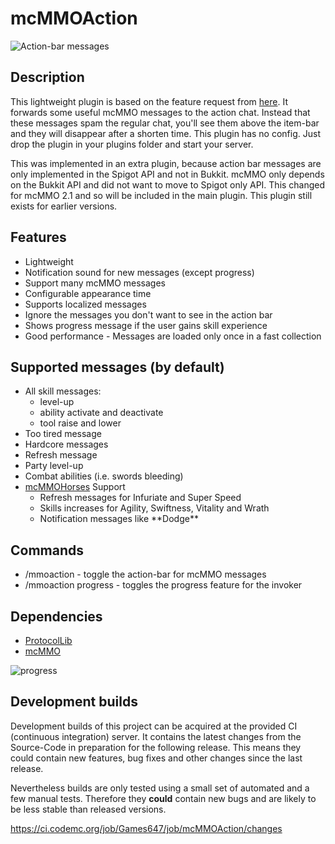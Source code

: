 # mcMMOAction

![Action-bar messages](https://i.imgur.com/QYvRTRA.png)

## Description

This lightweight plugin is based on the feature request from [here](https://github.com/mcMMO-Dev/mcMMO/issues/2659).
It forwards some useful mcMMO messages to the action chat. Instead that these messages spam the regular chat,
you'll see them above the item-bar and they will disappear after a shorten time. This plugin has no config. Just drop
the plugin in your plugins folder and start your server. 

This was implemented in an extra plugin, because action bar messages are only implemented in the Spigot API
and not in Bukkit. mcMMO only depends on the Bukkit API and did not want to move to Spigot only API. This changed for
mcMMO 2.1 and so will be included in the main plugin. This plugin still exists for earlier versions.

## Features

* Lightweight
* Notification sound for new messages (except progress)
* Support many mcMMO messages
* Configurable appearance time
* Supports localized messages
* Ignore the messages you don't want to see in the action bar
* Shows progress message if the user gains skill experience
* Good performance - Messages are loaded only once in a fast collection

## Supported messages (by default)

* All skill messages:
    * level-up
    * ability activate and deactivate
    * tool raise and lower
* Too tired message
* Hardcore messages
* Refresh message
* Party level-up
* Combat abilities (i.e. swords bleeding)
* [mcMMOHorses](https://github.com/ZombieStriker/mcMMOHorses/) Support
    * Refresh messages for Infuriate and Super Speed
    * Skills increases for Agility, Swiftness, Vitality and Wrath
    * Notification messages like \*\*Dodge\*\*

## Commands

* /mmoaction - toggle the action-bar for mcMMO messages
* /mmoaction progress - toggles the progress feature for the invoker

## Dependencies

* [ProtocolLib](https://dev.bukkit.org/bukkit-plugins/protocollib)
* [mcMMO](https://dev.bukkit.org/bukkit-plugins/mcmmo)

![progress](https://user-images.githubusercontent.com/6004542/30592754-0c7b1706-9d16-11e7-8136-cccde2296446.png)

## Development builds

Development builds of this project can be acquired at the provided CI (continuous integration) server. It contains the
latest changes from the Source-Code in preparation for the following release. This means they could contain new
features, bug fixes and other changes since the last release.

Nevertheless builds are only tested using a small set of automated and a few manual tests. Therefore they **could**
contain new bugs and are likely to be less stable than released versions.

https://ci.codemc.org/job/Games647/job/mcMMOAction/changes
